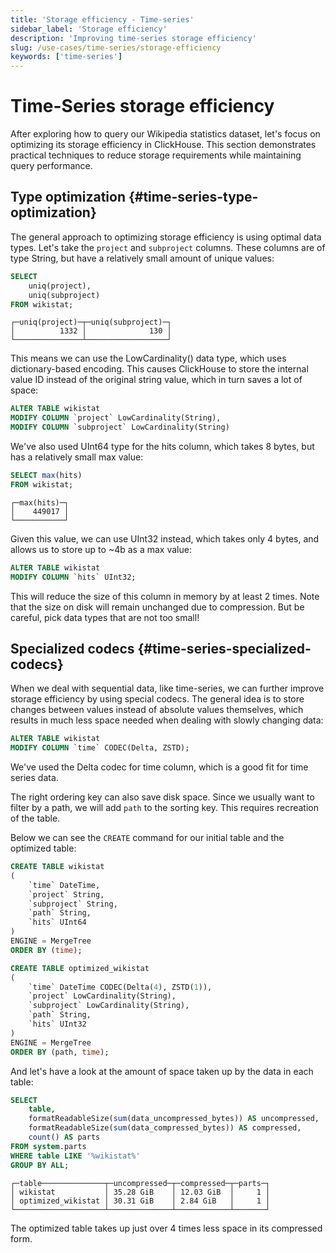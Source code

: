 ```yaml
---
title: 'Storage efficiency - Time-series'
sidebar_label: 'Storage efficiency'
description: 'Improving time-series storage efficiency'
slug: /use-cases/time-series/storage-efficiency
keywords: ['time-series']
---
```


# Time-Series storage efficiency

After exploring how to query our Wikipedia statistics dataset, let's focus on optimizing its storage efficiency in ClickHouse. 
This section demonstrates practical techniques to reduce storage requirements while maintaining query performance.

## Type optimization \{#time-series-type-optimization}

The general approach to optimizing storage efficiency is using optimal data types. 
Let's take the `project` and `subproject` columns. These columns are of type String, but have a relatively small amount of unique values:

```sql
SELECT
    uniq(project),
    uniq(subproject)
FROM wikistat;
```

```text
┌─uniq(project)─┬─uniq(subproject)─┐
│          1332 │              130 │
└───────────────┴──────────────────┘
```

This means we can use the LowCardinality() data type, which uses dictionary-based encoding. This causes ClickHouse to store the internal value ID instead of the original string value, which in turn saves a lot of space:


```sql
ALTER TABLE wikistat
MODIFY COLUMN `project` LowCardinality(String),
MODIFY COLUMN `subproject` LowCardinality(String)
```

We've also used UInt64 type for the hits column, which takes 8 bytes, but has a relatively small max value:

```sql
SELECT max(hits)
FROM wikistat;
```

```text
┌─max(hits)─┐
│    449017 │
└───────────┘
```

Given this value, we can use UInt32 instead, which takes only 4 bytes, and allows us to store up to ~4b as a max value:

```sql
ALTER TABLE wikistat
MODIFY COLUMN `hits` UInt32;
```

This will reduce the size of this column in memory by at least 2 times. Note that the size on disk will remain unchanged due to compression. But be careful, pick data types that are not too small!

## Specialized codecs \{#time-series-specialized-codecs}

When we deal with sequential data, like time-series, we can further improve storage efficiency by using special codecs. 
The general idea is to store changes between values instead of absolute values themselves, which results in much less space needed when dealing with slowly changing data:

```sql
ALTER TABLE wikistat
MODIFY COLUMN `time` CODEC(Delta, ZSTD);
```

We've used the Delta codec for time column, which is a good fit for time series data. 

The right ordering key can also save disk space. 
Since we usually want to filter by a path, we will add `path` to the sorting key.
This requires recreation of the table. 

Below we can see the `CREATE` command for our initial table and the optimized table:

```sql
CREATE TABLE wikistat
(
    `time` DateTime,
    `project` String,
    `subproject` String,
    `path` String,
    `hits` UInt64
)
ENGINE = MergeTree
ORDER BY (time);
```

```sql
CREATE TABLE optimized_wikistat
(
    `time` DateTime CODEC(Delta(4), ZSTD(1)),
    `project` LowCardinality(String),
    `subproject` LowCardinality(String),
    `path` String,
    `hits` UInt32
)
ENGINE = MergeTree
ORDER BY (path, time);
```

And let's have a look at the amount of space taken up by the data in each table:

```sql
SELECT
    table,
    formatReadableSize(sum(data_uncompressed_bytes)) AS uncompressed,
    formatReadableSize(sum(data_compressed_bytes)) AS compressed,
    count() AS parts
FROM system.parts
WHERE table LIKE '%wikistat%'
GROUP BY ALL;
```

```text
┌─table──────────────┬─uncompressed─┬─compressed─┬─parts─┐
│ wikistat           │ 35.28 GiB    │ 12.03 GiB  │     1 │
│ optimized_wikistat │ 30.31 GiB    │ 2.84 GiB   │     1 │
└────────────────────┴──────────────┴────────────┴───────┘
```

The optimized table takes up just over 4 times less space in its compressed form.
